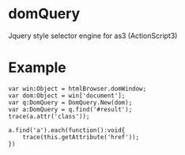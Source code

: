 domQuery
========

Jquery style selector engine for as3 (ActionScript3)

Example
========

```
var win:Object = htmlBrowser.domWindow;
var dom:Object = win['document'];
var q:DomQuery = DomQuery.New(dom);
var a:DomQuery = q.find('#result');
trace(a.attr('class'));

a.find('a').each(function():void{
	trace(this.getAttribute('href'));
})
```